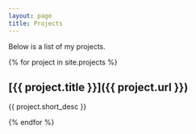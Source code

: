 ```yaml
---
layout: page
title: Projects
---
```


Below is a list of my projects.

{% for project in site.projects %}
## [{{ project.title }}]({{ project.url }})
{{ project.short_desc }}

{% endfor %}